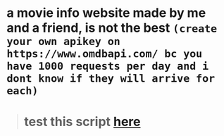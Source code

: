 # a movie info website made by me and a friend, is not the best `(create your own apikey on https://www.omdbapi.com/ bc you have 1000 requests per day and i dont know if they will arrive for each)`

> # test this script [here](https://movieinfo-ashen.vercel.app/)
